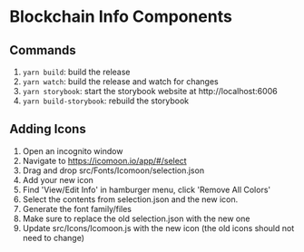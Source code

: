 # Blockchain Info Components

## Commands

1. `yarn build`: build the release
2. `yarn watch`: build the release and watch for changes
3. `yarn storybook`: start the storybook website at http://localhost:6006
4. `yarn build-storybook`: rebuild the storybook

## Adding Icons

1. Open an incognito window
2. Navigate to https://icomoon.io/app/#/select
3. Drag and drop src/Fonts/Icomoon/selection.json
4. Add your new icon
5. Find 'View/Edit Info' in hamburger menu, click 'Remove All Colors'
6. Select the contents from selection.json and the new icon.
7. Generate the font family/files
8. Make sure to replace the old selection.json with the new one
9. Update src/Icons/Icomoon.js with the new icon (the old icons should not need to change)
